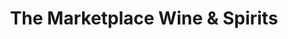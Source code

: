 ---
title: "The Marketplace Wine & Spirits"
url: /saint-peter/the-marketplace-wine-und-spirits/
shop: Spirituosen
---